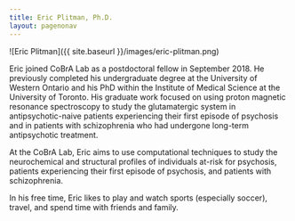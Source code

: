 ```yaml
---
title: Eric Plitman, Ph.D.
layout: pagenonav
---
```

![Eric Plitman]({{ site.baseurl }}/images/eric-plitman.png)

Eric joined CoBrA Lab as a postdoctoral fellow in September 2018. He previously completed his undergraduate degree at the University of Western Ontario and his PhD within the Institute of Medical Science at the University of Toronto. His graduate work focused on using proton magnetic resonance spectroscopy to study the glutamatergic system in antipsychotic-naive patients experiencing their first episode of psychosis and in patients with schizophrenia who had undergone long-term antipsychotic treatment.

At the CoBrA Lab, Eric aims to use computational techniques to study the neurochemical and structural profiles of individuals at-risk for psychosis, patients experiencing their first episode of psychosis, and patients with schizophrenia.

In his free time, Eric likes to play and watch sports (especially soccer), travel, and spend time with friends and family. 
